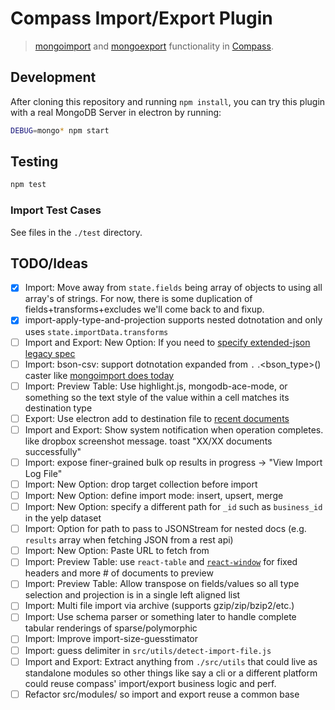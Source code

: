 # Compass Import/Export Plugin

> [mongoimport][mongoimport] and [mongoexport][mongoexport] functionality in [Compass][compass].

## Development

After cloning this repository and running `npm install`, you can try this plugin with a real MongoDB Server in electron by running:

```bash
DEBUG=mongo* npm start
```

## Testing

```bash
npm test
```

### Import Test Cases

See files in the `./test` directory.

## TODO/Ideas

- [x] Import: Move away from `state.fields` being array of objects to using all array's of strings. For now, there is some duplication of fields+transforms+excludes we'll come back to and fixup.
- [x] import-apply-type-and-projection supports nested dotnotation and only uses `state.importData.transforms`
- [ ] Import and Export: New Option: If you need to [specify extended-json legacy spec](https://github.com/mongodb/js-bson/pull/339)
- [ ] Import: bson-csv: support dotnotation expanded from `.` .<bson_type>() caster like [mongoimport does today][mongoimport]
- [ ] Import: Preview Table: Use highlight.js, mongodb-ace-mode, or something so the text style of the value within a cell matches its destination type
- [ ] Export: Use electron add to destination file to [recent documents](https://electronjs.org/docs/tutorial/recent-documents)
- [ ] Import and Export: Show system notification when operation completes. like dropbox screenshot message. toast "XX/XX documents successfully"
- [ ] Import: expose finer-grained bulk op results in progress -> "View Import Log File"
- [ ] Import: New Option: drop target collection before import
- [ ] Import: New Option: define import mode: insert, upsert, merge
- [ ] Import: New Option: specify a different path for `_id` such as `business_id` in the yelp dataset
- [ ] Import: Option for path to pass to JSONStream for nested docs (e.g. `results` array when fetching JSON from a rest api)
- [ ] Import: New Option: Paste URL to fetch from
- [ ] Import: Preview Table: use `react-table` and [`react-window`](https://www.npmjs.com/package/react-window-infinite-loader) for fixed headers and more # of documents to preview
- [ ] Import: Preview Table: Allow transpose on fields/values so all type selection and projection is in a single left aligned list
- [ ] Import: Multi file import via archive (supports gzip/zip/bzip2/etc.)
- [ ] Import: Use schema parser or something later to handle complete tabular renderings of sparse/polymorphic
- [ ] Import: Improve import-size-guesstimator
- [ ] Import: guess delimiter in `src/utils/detect-import-file.js`
- [ ] Import and Export: Extract anything from `./src/utils` that could live as standalone modules so other things like say a cli or a different platform could reuse compass' import/export business logic and perf.
- [ ] Refactor src/modules/ so import and export reuse a common base

[compass]: https://github.com/mongodb-js/compass
[mongoimport]: https://docs.mongodb.com/manual/reference/program/mongoimport
[mongoexport]: https://docs.mongodb.com/manual/reference/program/mongoexport
